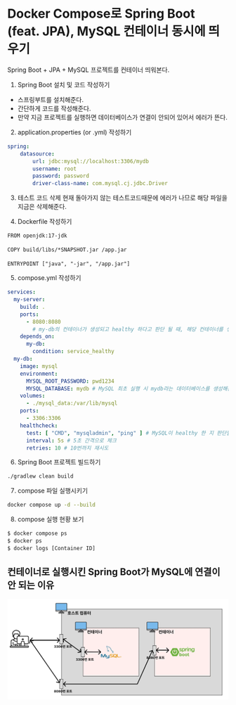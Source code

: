 # Docker Compose로 Spring Boot (feat. JPA), MySQL 컨테이너 동시에 띄우기
Spring Boot + JPA + MySQL 프로젝트를 컨테이너 띄워본다.

1. Spring Boot 설치 및 코드 작성하기
- 스프링부트를 설치해준다.
- 간단하게 코드를 작성해준다.
- 만약 지금 프로젝트를 실행하면 데이터베이스가 연결이 안되어 있어서 에러가 뜬다.

2. application.properties (or .yml) 작성하기
```yml
spring:
	datasource:
		url: jdbc:mysql://localhost:3306/mydb
		username: root
		password: password
		driver-class-name: com.mysql.cj.jdbc.Driver		
```

3. 테스트 코드 삭제
현재 돌아가지 않는 테스트코드때문에 에러가 나므로 해당 파일을 지금은 삭제해준다.

4. Dockerfile 작성하기
```docker
FROM openjdk:17-jdk

COPY build/libs/*SNAPSHOT.jar /app.jar

ENTRYPOINT ["java", "-jar", "/app.jar"]
```

5. compose.yml 작성하기
```yml
services:
  my-server:
    build: .
    ports:
      - 8080:8080
		# my-db의 컨테이너가 생성되고 healthy 하다고 판단 될 때, 해당 컨테이너를 생성한다. 
    depends_on:
      my-db:
        condition: service_healthy
  my-db:
    image: mysql
    environment:
      MYSQL_ROOT_PASSWORD: pwd1234
      MYSQL_DATABASE: mydb # MySQL 최초 실행 시 mydb라는 데이터베이스를 생성해준다.
    volumes:
      - ./mysql_data:/var/lib/mysql
    ports:
      - 3306:3306
    healthcheck:
      test: [ "CMD", "mysqladmin", "ping" ] # MySQL이 healthy 한 지 판단할 수 있는 명령어
      interval: 5s # 5초 간격으로 체크
      retries: 10 # 10번까지 재시도
```

6. Spring Boot 프로젝트 빌드하기
```bash
./gradlew clean build
```

7. compose 파일 실행시키기
```bash
docker compose up -d --build
```

8. compose 실행 현황 보기
```bash
$ docker compose ps
$ docker ps
$ docker logs [Container ID]
```

## 컨테이너로 실행시킨 Spring Boot가 MySQL에 연결이 안 되는 이유
![springboot_mysql_not_connect](/media/도구%20및%20환경/Docker/springboot_mysql_not_connect.webp)


